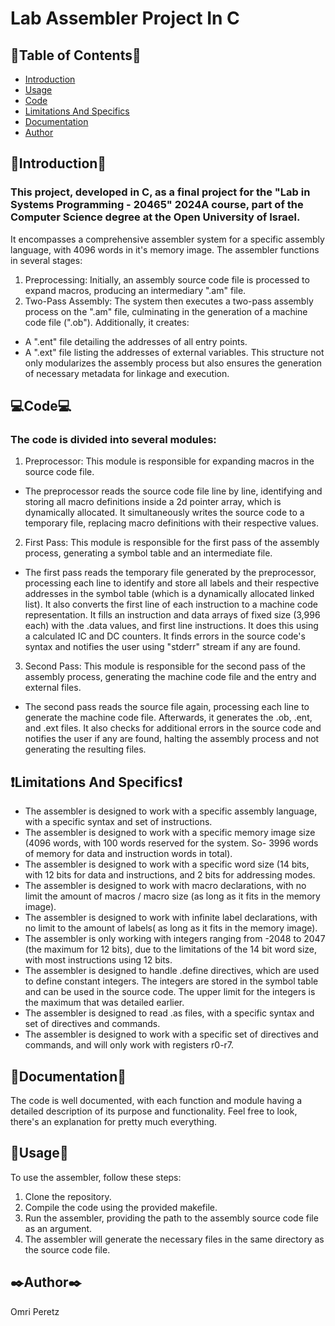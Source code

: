 # Lab Assembler Project In C
## 📃Table of Contents📃
- [Introduction](#Introduction)
- [Usage](#Usage)
- [Code](#Code)
- [Limitations And Specifics](#Limitations-And-Specifics)
- [Documentation](#Documentation)
- [Author](#Author)
## 🏢Introduction🏢
### This project, developed in C, as a final project for the "Lab in Systems Programming - 20465" 2024A course, part of the Computer Science degree at the Open University of Israel.
 It encompasses a comprehensive assembler system for a specific assembly language, with 4096 words in it's memory image. The assembler functions in several stages:
 1. Preprocessing: Initially, an assembly source code file is processed to expand macros, producing an intermediary ".am" file.
 2. Two-Pass Assembly: The system then executes a two-pass assembly process on the ".am" file, culminating in the generation of a machine code file (".ob"). Additionally, it creates:
 - A ".ent" file detailing the addresses of all entry points.
 - A ".ext" file listing the addresses of external variables.
This structure not only modularizes the assembly process but also ensures the generation of necessary metadata for linkage and execution.
## 💻Code💻
### The code is divided into several modules:
 1. Preprocessor: This module is responsible for expanding macros in the source code file.
 - The preprocessor reads the source code file line by line, identifying and storing all macro definitions inside a 2d pointer array, which is dynamically allocated. It simultaneously writes the source code to a temporary file, replacing macro definitions with their respective values.
 2. First Pass: This module is responsible for the first pass of the assembly process, generating a symbol table and an intermediate file.
 - The first pass reads the temporary file generated by the preprocessor, processing each line to identify and store all labels and their respective addresses in the symbol table (which is a dynamically allocated linked list). It also converts the first line of each instruction to a machine code representation. It fills an instruction and data arrays of fixed size (3,996 each) with the .data values, and first line instructions. It does this using a calculated IC and DC counters. It finds errors in the source code's syntax and notifies the user using "stderr" stream if any are found. 
 3. Second Pass: This module is responsible for the second pass of the assembly process, generating the machine code file and the entry and external files.
 - The second pass reads the source file again, processing each line to generate the machine code file. Afterwards, it generates the .ob, .ent, and .ext files. It also checks for additional errors in the source code and notifies the user if any are found, halting the assembly process and not generating the resulting files.
## ❗Limitations And Specifics❗
 - The assembler is designed to work with a specific assembly language, with a specific syntax and set of instructions.
 - The assembler is designed to work with a specific memory image size (4096 words, with 100 words reserved for the system. So- 3996 words of memory for data and instruction words in total).
 - The assembler is designed to work with a specific word size (14 bits, with 12 bits for data and instructions, and 2 bits for addressing modes.
 - The assembler is designed to work with macro declarations, with no limit the amount of macros / macro size (as long as it fits in the memory image).
 - The assembler is designed to work with infinite label declarations, with no limit to the amount of labels( as long as it fits in the memory image).
 - The assembler is only working with integers ranging from -2048 to 2047 (the maximum for 12 bits), due to the limitations of the 14 bit word size, with most instructions using 12 bits.
 - The assembler is designed to handle .define directives, which are used to define constant integers. The integers are stored in the symbol table and can be used in the source code. The upper limit for the integers is the maximum that was detailed earlier.
 - The assembler is designed to read .as files, with a specific syntax and set of directives and commands.
 - The assembler is designed to work with a specific set of directives and commands, and will only work with registers r0-r7.
## 📜Documentation📜
 The code is well documented, with each function and module having a detailed description of its purpose and functionality. Feel free to look, there's an explanation for pretty much everything.
## 🔧Usage🔧
 To use the assembler, follow these steps:
 1. Clone the repository.
 2. Compile the code using the provided makefile.
 3. Run the assembler, providing the path to the assembly source code file as an argument.
 4. The assembler will generate the necessary files in the same directory as the source code file.

## ✒️Author✒️
Omri Peretz